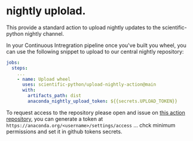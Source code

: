 # nightly uplolad. 


This provide a standard action to upload nightly updates to the
scientific-python nightly channel. 

In your Continuous Intregration pipeline once you've built you wheel, you can
use the following snippet to upload to our central nightly repository:


```yml
jobs:
  steps:
    ...
    - name: Upload wheel
      uses: scientific-python/upload-nightly-action@main
      with:
        artifacts_path: dist
        anaconda_nightly_upload_token: ${{secrets.UPLOAD_TOKEN}}
```


To request access to the repository please open and issue on [this action
repository](https://github.com/scientific-python/upload-nightly-action), you can
generate a token at `https://anaconda.org/<username>/settings/access` ... chck
minimum permissions and set it in github tokens secrets. 

